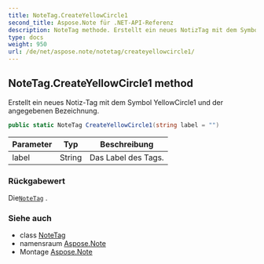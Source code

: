 ```yaml
---
title: NoteTag.CreateYellowCircle1
second_title: Aspose.Note für .NET-API-Referenz
description: NoteTag methode. Erstellt ein neues NotizTag mit dem Symbol YellowCircle1 und der angegebenen Bezeichnung.
type: docs
weight: 950
url: /de/net/aspose.note/notetag/createyellowcircle1/
---
```

## NoteTag.CreateYellowCircle1 method

Erstellt ein neues Notiz-Tag mit dem Symbol YellowCircle1 und der angegebenen Bezeichnung.

```csharp
public static NoteTag CreateYellowCircle1(string label = "")
```

| Parameter | Typ | Beschreibung |
| --- | --- | --- |
| label | String | Das Label des Tags. |

### Rückgabewert

Die[`NoteTag`](../) .

### Siehe auch

* class [NoteTag](../)
* namensraum [Aspose.Note](../../notetag/)
* Montage [Aspose.Note](../../../)


